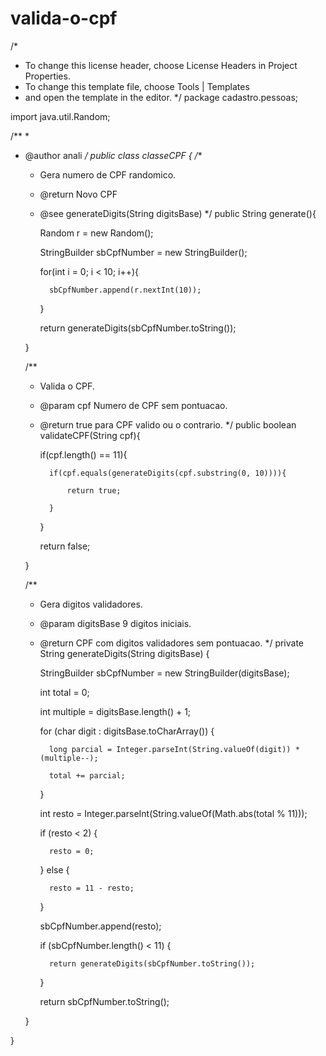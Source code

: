 # valida-o-cpf
/*
 * To change this license header, choose License Headers in Project Properties.
 * To change this template file, choose Tools | Templates
 * and open the template in the editor.
 */
package cadastro.pessoas;

import java.util.Random;

/**
 *
 * @author anali
 */
public class classeCPF {
    /**
    * Gera numero de CPF randomico.
    * @return Novo CPF
    * @see generateDigits(String digitsBase)
    */
    public String generate(){
 
        Random r = new Random();
 
        StringBuilder sbCpfNumber = new StringBuilder();
 
        for(int i = 0; i < 10; i++){
 
            sbCpfNumber.append(r.nextInt(10));
 
        }
 
        return generateDigits(sbCpfNumber.toString());
 
    }
 
    /**
    * Valida o CPF.
    * @param cpf Numero de CPF sem pontuacao.
    * @return true para CPF valido ou o contrario.
    */
    public boolean validateCPF(String cpf){
 
        if(cpf.length() == 11){
 
            if(cpf.equals(generateDigits(cpf.substring(0, 10)))){
 
                return true;
 
            }
 
        }
 
        return false;
 
    }
 
    /**
    * Gera digitos validadores.
    * @param digitsBase 9 digitos iniciais.
    * @return CPF com digitos validadores sem pontuacao.
    */
    private String generateDigits(String digitsBase) {
 
        StringBuilder sbCpfNumber = new StringBuilder(digitsBase);
 
        int total = 0;
 
        int multiple = digitsBase.length() + 1;
 
        for (char digit : digitsBase.toCharArray()) {
 
            long parcial = Integer.parseInt(String.valueOf(digit)) * (multiple--);
 
            total += parcial;
 
        }
 
        int resto = Integer.parseInt(String.valueOf(Math.abs(total % 11)));
 
        if (resto < 2) {
 
            resto = 0;
 
        } else {
 
            resto = 11 - resto;
 
        }
 
        sbCpfNumber.append(resto);
 
        if (sbCpfNumber.length() < 11) {
 
            return generateDigits(sbCpfNumber.toString());
 
        }
 
        return sbCpfNumber.toString();
 
    }
 
}

